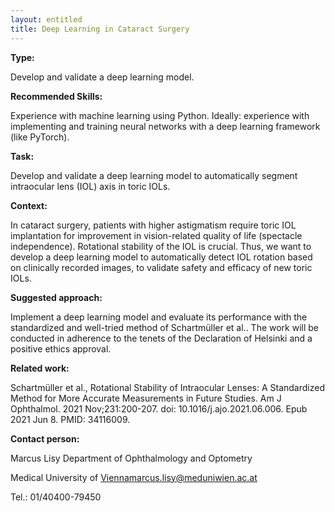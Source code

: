 ```yaml
---
layout: entitled
title: Deep Learning in Cataract Surgery
---
```


__Type:__

Develop and validate a deep learning model.

__Recommended Skills:__

Experience with machine learning using Python. Ideally: experience with implementing and training neural networks with a deep learning framework (like PyTorch).

__Task:__

Develop and validate a deep learning model to automatically segment intraocular lens (IOL) axis in toric IOLs.

__Context:__

In cataract surgery, patients with higher astigmatism require toric IOL implantation for improvement in vision-related quality of life (spectacle independence). Rotational stability of the IOL is crucial. Thus, we want to develop a deep learning model to automatically detect IOL rotation based on clinically recorded images, to validate safety and efficacy of new toric IOLs.

__Suggested approach:__

Implement a deep learning model and evaluate its performance with the standardized and well-tried method of Schartmüller et al.. The work will be conducted in adherence to the tenets of the Declaration of Helsinki and a positive ethics approval.

__Related work:__

Schartmüller et al., Rotational Stability of Intraocular Lenses: A Standardized Method for More Accurate Measurements in Future Studies. Am J Ophthalmol. 2021 Nov;231:200-207. doi: 10.1016/j.ajo.2021.06.006. Epub 2021 Jun 8. PMID: 34116009.

__Contact person:__

Marcus Lisy
Department of Ophthalmology and Optometry

Medical University of Viennamarcus.lisy@meduniwien.ac.at

Tel.: 01/40400-79450